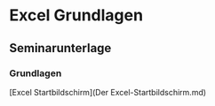 # Excel Grundlagen
## Seminarunterlage
### Grundlagen
[Excel Startbildschirm](Der Excel-Startbildschirm.md)
